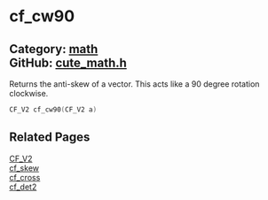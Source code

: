 [](../header.md ':include')

# cf_cw90

Category: [math](https://github.com/RandyGaul/cute_framework/blob/master/docs/api_reference?id=math)  
GitHub: [cute_math.h](https://github.com/RandyGaul/cute_framework/blob/master/include/cute_math.h)  
---

Returns the anti-skew of a vector. This acts like a 90 degree rotation clockwise.

```cpp
CF_V2 cf_cw90(CF_V2 a)
```

## Related Pages

[CF_V2](https://github.com/RandyGaul/cute_framework/blob/master/docs/math/cf_v2.md)  
[cf_skew](https://github.com/RandyGaul/cute_framework/blob/master/docs/math/cf_skew.md)  
[cf_cross](https://github.com/RandyGaul/cute_framework/blob/master/docs/math/cf_cross.md)  
[cf_det2](https://github.com/RandyGaul/cute_framework/blob/master/docs/math/cf_det2.md)  
